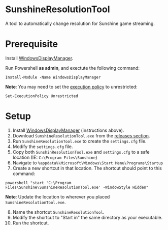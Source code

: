 # SunshineResolutionTool
 A tool to automatically change resolution for Sunshine game streaming.

# Prerequisite
 Install [WindowsDisplayManager](https://github.com/patrick-theprogrammer/WindowsDisplayManager/tree/main).
 
 Run Powershell **as admin**, and exectute the following command:
 
 `Install-Module -Name WindowsDisplayManager`
 
 **Note**: You may need to set the [execution policy](https://learn.microsoft.com/en-us/powershell/module/microsoft.powershell.core/about/about_execution_policies) to unrestricted:
 
 `Set-ExecutionPolicy Unrestricted`

 # Setup
 1. Install [WindowsDisplayManager](https://github.com/patrick-theprogrammer/WindowsDisplayManager/tree/main) (instructions above).
 2. Download `SunshineResolutionTool.exe` from the [releases section](https://github.com/blake502/SunshineResolutionTool/releases).
 3. Run `SunshineResolutionTool.exe` to create the `settings.cfg` file.
 4. Modify the `settings.cfg` file.
 5. Copy both `SunshinResolutionTool.exe` and `settings.cfg` to a safe location (IE: `C:\Program Files\Sunshine`)
 6. Navigate to `%appdata%\Microsoft\Windows\Start Menu\Programs\Startup`
 7. Create a new shortcut in that location. The shortcut should point to this command:
 
 `powershell "start 'C:\Program Files\Sunshine\SunshineResolutionTool.exe' -WindowStyle Hidden"`

 **Note**: Update the location to wherever you placed `SunshineResolutionTool.exe`.
 
 8. Name the shortcut `SunshineResolutionTool`.
 9. Modify the shortcut to "Start in" the same directory as your executable.
 10. Run the shortcut.
